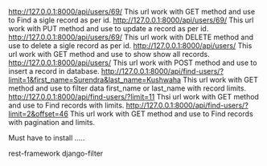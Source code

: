 http://127.0.0.1:8000/api/users/69/	                                                      This url work with GET method and use to  Find a sigle record as per id.
http://127.0.0.1:8000/api/users/69/                                                       This url work with PUT method and use to update a record as per id.
http://127.0.0.1:8000/api/users/69/	                                                      This url work with DELETE method and use to delete a sigle record as per id.
http://127.0.0.1:8000/api/users/	                                                        This url work with GET method and use to show show all records.
http://127.0.0.1:8000/api/users/	                                                        This url work with POST method and use to insert a record in database.
http://127.0.0.1:8000/api/find-users/?limit=1&first_name=Surendra&last_name=Kushwaha      This url work with GET method and use to filter data first_name or last_name with record limits.
http://127.0.0.1:8000/api/find-users/?limit=11						                                Thsi url work with GET method and use to Find records with limits.
http://127.0.0.1:8000/api/find-users/?limit=2&offset=46					                          This url work with GET method and use to Find records with pagination and limits.



Must have to install .....

rest-framework
django-filter
